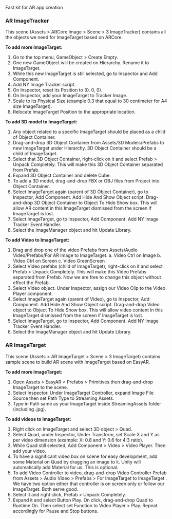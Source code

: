 Fast kit for AR app creation

### AR ImageTracker
This scene (Assets > ARCore Image > Scene > 3 ImageTracker) contains all the objects we need for ImageTarget based on ARCore.


**To add more ImageTarget:**
1. Go to the top menu, GameObject > Create Empty.
2. One new GameObject will be created on Hierarchy. Rename it to ImageTarget.
3. While this new ImageTarget is still selected, go to Inspector and Add Component.
4. Add NY Image Tracker script.
5. On Inspector, reset its Position to (0, 0, 0).
6. On Inspector, add your ImageTarget to Tracker Image.
7. Scale to its Physical Size (example 0.3 that equal to 30 centimeter for A4 size ImageTarget).
8. Relocate ImageTarget Position to the appropriate location.


**To add 3D model to ImageTarget:**
1. Any object related to a specific ImageTarget should be placed as a child of Object Container.
2. Drag-and-drop 3D Object Container from Assets/3D Models/Prefabs to new ImageTarget under Hierarchy. 3D Object Container should be a child of ImageTarget.
3. Select that 3D Object Container, right-click on it and select Prefab > Unpack Completely. This will make this 3D Object Container separated from Prefab.
4. Expand 3D Object Container and delete Cube.
5. To add a 3D model, drag-and-drop FBX or OBJ files from Project into Object Container.
6. Select ImageTarget again (parent of 3D Object Container), go to Inspector, Add Component. Add Hide And Show Object script. Drag-and-drop 3D Object Container to Object To Hide Show box. This will allow AR content in this ImageTarget dismissed from the screen if ImageTarget is lost.
7. Select ImageTarget, go to Inspector, Add Component. Add NY Image Tracker Event Handler.
8. Select the ImageManager object and hit Update Library.


**To add Video to ImageTarget:**
1. Drag and drop one of the video Prefabs from Assets/Audio Video/Prefabs/For AR Image to ImageTarget. a. Video Ctrl on Image b. Video Ctrl on Screen c. Video GreenScreen
2. Select Video prefabs (child of ImageTarget), right-click on it and select Prefab > Unpack Completely. This will make this Video Prefabs separated from Prefab. Now we are free to change this object without effect the Prefab.
3. Select Video object. Under Inspector, assign our Video Clip to the Video Player component.
4. Select ImageTarget again (parent of Video), go to Inspector, Add Component. Add Hide And Show Object script. Drag-and-drop Video object to Object To Hide Show box. This will allow video content in this ImageTarget dismissed from the screen if ImageTarget is lost.
5. Select ImageTarget, go to Inspector, Add Component. Add NY Image Tracker Event Handler.
6. Select the ImageManager object and hit Update Library.

### AR ImageTarget

This scene (Assets > AR ImageTarget > Scene > 3 ImageTarget) contains sample scene to build AR scene with ImageTarget based on EasyAR.

**To add more ImageTarget:**

1. Open Assets > EasyAR > Prefabs > Primitives then drag-and-drop ImageTarget to the scene.
2. Select Inspector. Under ImageTarget Controller, expand Image File Source then set Path Type to Streaming Assets.
3. Type in Path same as your ImageTarget inside StreamingAssets folder (including  .jpg).


**To add videos to ImageTarget:**
1. Right click on ImageTarget and select 3D object > Quad.
2. Select Quad, under Inspector, Under Transform, set Scale X and Y as per video dimension (example: X: 0.8 and Y: 0.6 for 4:3 ratio). 
3. While Quad still selected, Add Component > Video > Video Player. Then add your video.
4. To have a significant video box on scene for easy development, add some Material on Quad by dragging an image to it. Unity will automatically add Material for us. This is optional.
5. To add Video Controller to video, drag-and-drop Video Controller Prefab from Assets > Audio Video > Prefabs > For ImageTarget to ImageTarget . We have two option either that controller is on screen only or follow our ImageTarget. Both serve good.
6. Select it and right click, Prefab > Unpack Completely.
7. Expand it and select Button Play. On click, drag-and-drop Quad to Runtime On. Then select set Function to Video Player > Play. Repeat accordingly for Pause and Stop buttons. 


